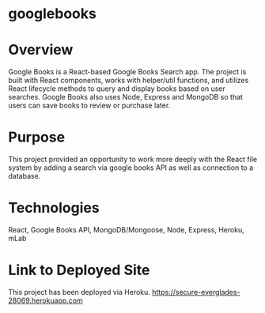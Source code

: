 # googlebooks

# Overview
Google Books is a React-based Google Books Search app. The project is built with React components, works with helper/util functions, and utilizes React lifecycle methods to query and display books based on user searches. Google Books also uses Node, Express and MongoDB so that users can save books to review or purchase later.

# Purpose
This project provided an opportunity to work more deeply with the React file system by adding a search via google books API as well as connection to a database. 

# Technologies
React, Google Books API, MongoDB/Mongoose, Node, Express, Heroku, mLab

# Link to Deployed Site

This project has been deployed via Heroku.
https://secure-everglades-28069.herokuapp.com

